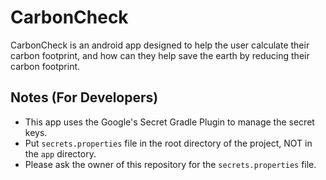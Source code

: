 # CarbonCheck

CarbonCheck is an android app designed to help the user calculate their carbon footprint, and how can they help save the earth by reducing their carbon footprint.

## Notes (For Developers)
- This app uses the Google's Secret Gradle Plugin to manage the secret keys.
- Put `secrets.properties` file in the root directory of the project, NOT in the `app` directory.
- Please ask the owner of this repository for the `secrets.properties` file.